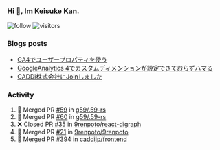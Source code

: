 ### Hi 👋, Im Keisuke Kan.

<!--
**9renpoto/9renpoto** is a ✨ _special_ ✨ repository because its `README.md` (this file) appears on your GitHub profile.

Here are some ideas to get you started:

- 🔭 I’m currently working on ...
- 🌱 I’m currently learning ...
- 👯 I’m looking to collaborate on ...
- 🤔 I’m looking for help with ...
- 💬 Ask me about ...
- 📫 How to reach me: ...
- 😄 Pronouns: ...
- ⚡ Fun fact: ...
-->

![follow](https://img.shields.io/github/followers/9renpoto?label=Follow&style=social)
![visitors](https://komarev.com/ghpvc/?username=9renpoto&label=Profile%20views&color=0e75b6&style=flat)

### Blogs posts

<!-- BLOG-POST-LIST:START -->
- [GA4でユーザープロパティを使う](https://9renpoto.dev/2021/02/21/google-analytics-4-user-properties/)
- [GoogleAnalytics 4でカスタムディメンションが設定できておらずハマる](https://9renpoto.dev/2021/02/13/google-analytics-4/)
- [CADDi株式会社にJoinしました](https://9renpoto.dev/2020/12/05/join/)
<!-- BLOG-POST-LIST:END -->

### Activity

<!--START_SECTION:activity-->
1. 🎉 Merged PR [#59](https://github.com/g59/.59-rs/pull/59) in [g59/.59-rs](https://github.com/g59/.59-rs)
2. 🎉 Merged PR [#60](https://github.com/g59/.59-rs/pull/60) in [g59/.59-rs](https://github.com/g59/.59-rs)
3. ❌ Closed PR [#35](https://github.com/9renpoto/react-digraph/pull/35) in [9renpoto/react-digraph](https://github.com/9renpoto/react-digraph)
4. 🎉 Merged PR [#21](https://github.com/9renpoto/9renpoto/pull/21) in [9renpoto/9renpoto](https://github.com/9renpoto/9renpoto)
5. 🎉 Merged PR [#394](https://github.com/caddijp/frontend/pull/394) in [caddijp/frontend](https://github.com/caddijp/frontend)
<!--END_SECTION:activity-->

<!--START_SECTION:waka-->
<!--END_SECTION:waka-->